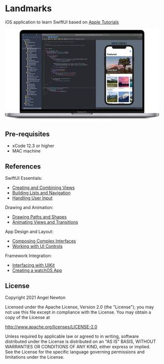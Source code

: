 Landmarks
=====================
iOS application to learn SwiftUI based on [Apple Tutorials](https://developer.apple.com/tutorials/swiftui/) 

![Scheme](/readmeImages/SwiftUI_Tutorials_image.png)


Pre-requisites
----------------
- xCode 12.3 or higher
- MAC machine



References
----------
SwiftUI Essentials:
- [Creating and Combining Views](https://developer.apple.com/tutorials/swiftui/creating-and-combining-views)
- [Building Lists and Navigation](https://developer.apple.com/tutorials/swiftui/building-lists-and-navigation)
- [Handling User Input](https://developer.apple.com/tutorials/swiftui/handling-user-input)

Drawing and Animation:
- [Drawing Paths and Shapes](https://developer.apple.com/tutorials/swiftui/drawing-paths-and-shapes)
- [Animating Views and Transitions](https://developer.apple.com/tutorials/swiftui/animating-views-and-transitions)

App Design and Layout:
- [Composing Complex Interfaces](https://developer.apple.com/tutorials/swiftui/composing-complex-interfaces)
- [Working with UI Controls](https://developer.apple.com/tutorials/swiftui/working-with-ui-controls)

Framework Integration:
- [Interfacing with UIKit](https://developer.apple.com/tutorials/swiftui/interfacing-with-uikit)
- [Creating a watchOS App](https://developer.apple.com/tutorials/swiftui/creating-a-watchos-app)



## License

Copyright 2021 Angel Newton

Licensed under the Apache License, Version 2.0 (the "License"); you may not use this file except in compliance with the License. You may obtain a copy of the License at

http://www.apache.org/licenses/LICENSE-2.0

Unless required by applicable law or agreed to in writing, software distributed under the License is distributed on an "AS IS" BASIS, WITHOUT WARRANTIES OR CONDITIONS OF ANY KIND, either express or implied. See the License for the specific language governing permissions and limitations under the License.
